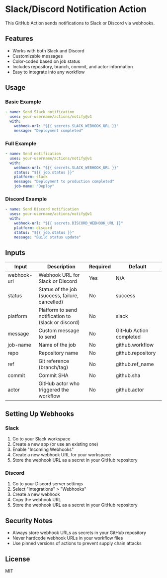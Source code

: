 # Slack/Discord Notification Action

This GitHub Action sends notifications to Slack or Discord via webhooks.

## Features

- Works with both Slack and Discord
- Customizable messages
- Color-coded based on job status
- Includes repository, branch, commit, and actor information
- Easy to integrate into any workflow

## Usage

### Basic Example

```yaml
- name: Send Slack notification
  uses: your-username/actions/notify@v1
  with:
    webhook-url: "${{ secrets.SLACK_WEBHOOK_URL }}"
    message: "Deployment completed"
```

### Full Example

```yaml
- name: Send notification
  uses: your-username/actions/notify@v1
  with:
    webhook-url: "${{ secrets.SLACK_WEBHOOK_URL }}"
    status: "${{ job.status }}"
    platform: slack
    message: "Deployment to production completed"
    job-name: "Deploy"
```

### Discord Example

```yaml
- name: Send Discord notification
  uses: your-username/actions/notify@v1
  with:
    webhook-url: "${{ secrets.DISCORD_WEBHOOK_URL }}"
    platform: discord
    status: "${{ job.status }}"
    message: "Build status update"
```

## Inputs

| Input | Description | Required | Default |
|-------|-------------|----------|---------|
| webhook-url | Webhook URL for Slack or Discord | Yes | N/A |
| status | Status of the job (success, failure, cancelled) | No | success |
| platform | Platform to send notification to (slack or discord) | No | slack |
| message | Custom message to send | No | GitHub Action completed |
| job-name | Name of the job | No | github.workflow |
| repo | Repository name | No | github.repository |
| ref | Git reference (branch/tag) | No | github.ref_name |
| commit | Commit SHA | No | github.sha |
| actor | GitHub actor who triggered the workflow | No | github.actor |

## Setting Up Webhooks

### Slack

1. Go to your Slack workspace
2. Create a new app (or use an existing one)
3. Enable "Incoming Webhooks"
4. Create a new webhook URL for your workspace
5. Store the webhook URL as a secret in your GitHub repository

### Discord

1. Go to your Discord server settings
2. Select "Integrations" > "Webhooks"
3. Create a new webhook
4. Copy the webhook URL
5. Store the webhook URL as a secret in your GitHub repository

## Security Notes

- Always store webhook URLs as secrets in your GitHub repository
- Never hardcode webhook URLs in your workflow files
- Use pinned versions of actions to prevent supply chain attacks

## License

MIT